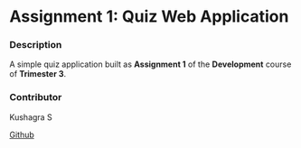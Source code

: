 # Assignment 1: Quiz Web Application

### Description
A simple quiz application built as **Assignment 1** of the **Development** course of **Trimester 3**.

### Contributor
Kushagra S

[Github](https://www/github.com/skushagra)
